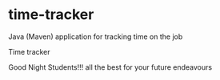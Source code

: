 # time-tracker
Java (Maven) application for tracking time on the job

Time tracker

Good Night Students!!!
all the best for your future endeavours
